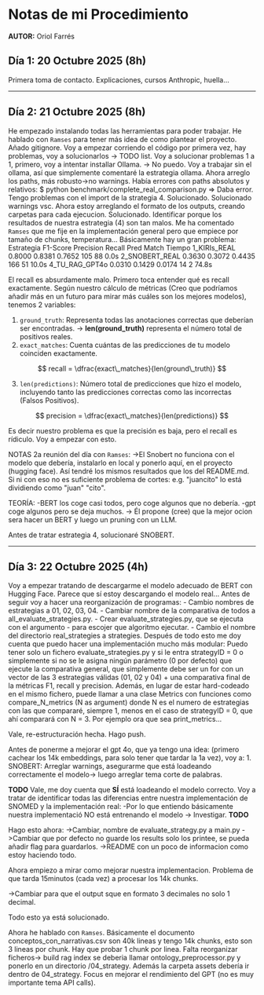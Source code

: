 # Notas de mi Procedimiento

**AUTOR:** Oriol Farrés

## Día 1: 20 Octubre 2025 (8h)

Primera toma de contacto. Explicaciones, cursos Anthropic, huella...


---


## Día 2: 21 Octubre 2025 (8h)

He empezado instalando todas las herramientas para poder trabajar.
He hablado con ``Ramses`` para tener más idea de como plantear el proyecto.
Añado gitignore.
Voy a empezar corriendo el código por primera vez, hay problemas, voy a solucionarlos -> TODO list.
Voy a solucionar problemas 1 a 1, primero, voy a intentar installar Ollama. -> No puedo.
Voy a trabajar sin el ollama, así que simplemente comentaré la estrategia ollama.
Ahora arreglo los paths, más robusto->no warnings. Había errores con paths absolutos y relativos: 
    $ python benchmark/complete_real_comparison.py => Daba error.
Tengo problemas con el import de la strategia 4. Solucionado.
Solucionado warnings vsc.
Ahora estoy arreglando el formato de los outputs, creando carpetas para cada ejecucion. Solucionado.
Identificar porque los resultados de nuestra estrategia (4) son tan malos. Me ha comentado ``Ramses`` que me fije en la implementación general pero que empiece por tamaño de chunks, temperatura...
Básicamente hay un gran problema:
    Estrategia           F1-Score   Precision  Recall     Pred   Match  Tiempo
    1_KIRIs_REAL         0.8000     0.8381     0.7652     105    88     0.0s
    2_SNOBERT_REAL       0.3630     0.3072     0.4435     166    51     10.0s
    4_TU_RAG_GPT4o       0.0310     0.1429     0.0174     14     2      74.8s     

El recall es absurdamente malo. Primero toca entender qué es recall exactamente.
Según nuestro cálculo de métricas (Creo que podríamos añadir más en un futuro para mirar más cuáles son los mejores modelos), tenemos 2 variables:

1. `ground_truth`: Representa todas las anotaciones correctas que deberían ser encontradas.
-> **len(ground_truth)** representa el número total de positivos reales.
2. `exact_matches`: Cuenta cuántas de las predicciones de tu modelo coinciden exactamente.

$$
    recall = \dfrac{exact\_matches}{len(ground\_truth)}
$$

3. `len(predictions)`: Número total de predicciones que hizo el modelo, incluyendo tanto las predicciones correctas como las incorrectas (Falsos Positivos).

$$
    precision = \dfrac{exact\_matches}{len(predictions)}
$$

Es decir nuestro problema es que la precisión es baja, pero el recall es rídiculo. Voy a empezar con esto.

NOTAS 2a reunión del día con `Ramses`:
->El Snobert no funciona con el modelo que debería, instalarlo en local y ponerlo aquí, en el proyecto (hugging face). Así tendré los mismos resultados que los del README.md. Si ni con eso no es suficiente problema de cortes: e.g. "juancito" lo está dividiendo como "juan" "cito".

TEORÍA:
-BERT los coge casi todos, pero coge algunos que no debería.
-gpt coge algunos pero se deja muchos.
-> Él propone (cree) que la mejor ocion sera hacer un BERT y luego un pruning con un LLM.

Antes de tratar estrategia 4, solucionaré SNOBERT.


---


## Día 3: 22 Octubre 2025 (4h)
Voy a empezar tratando de descargarme el modelo adecuado de BERT con Hugging Face.
Parece que sí estoy descargando el modelo real... 
Antes de seguir voy a hacer una reorganización de programas:
    - Cambio nombres de estrategias a 01, 02, 03, 04.
    - Cambiar nombre de la comparativa de todos a all_evaluate_strategies.py.
    - Crear evaluate_strategies.py, que se ejecuta con el argumento -<strategyID> para escojer que algoritmo ejecutar.
    - Cambio el nombre del directorio real_strategies a strategies.
Después de todo esto me doy cuenta que puedo hacer una implementación mucho más modular:
    Puedo tener solo un fichero evaluate_strategies.py y si le entra strategyID = 0 o simplemente si no se le asigna ningún parámetro (0 por defecto) que ejecute la comparativa general, que simplemente debe ser un for con un vector de las 3 estrategias válidas (01, 02 y 04) + una comparativa final de la métricas F1, recall y precision.
    Además, en lugar de estar hard-codeado en el mismo fichero, puede llamar a una clase Metrics con funciones como compare_N_metrics (N as argument) donde N es el numero de estrategias con las que compararé, siempre 1, menos en el caso de strategyID = 0, que ahí comparará con N = 3. Por ejemplo ora que sea print_metrics...

Vale, re-estructuración hecha. Hago push.

Antes de ponerme a mejorar el gpt 4o, que ya tengo una idea: (primero cachear los 14k embeddings, para solo tener que tardar la 1a vez), voy a:
    1. SNOBERT: Arreglar warnings, asegurarme que está loadeando correctamente el modelo-> luego arreglar tema corte de palabras.

**TODO**
Vale, me doy cuenta que **SÍ** está loadeando el modelo correcto. Voy a tratar de identificar todas las diferencias entre nuestra implementación de SNOMED y la implementación real:
    -Por lo que entiendo básicamente nuestra implementació NO está entrenando el modelo -> Investigar.
**TODO**

Hago esto ahora:
->Cambiar, nombre de evaluate_strategy.py a main.py
->Cambiar que por defecto no guarde los results solo los printee, se pueda añadir flag para guardarlos.
->README con un poco de informacion como estoy haciendo todo.

Ahora empiezo a mirar como mejorar nuestra implementacion. Problema de que tarda 15minutos (cada vez) a procesar los 14k chunks.

->Cambiar para que el output sque en formato 3 decimales no solo 1 decimal.

Todo esto ya está solucionado.

Ahora he hablado con `Ramses`. 
Básicamente el documento conceptos_con_narrativas.csv son 40k lineas y tengo 14k chunks, esto son 3 lineas por chunk.
Hay que probar 1 chunk por linea.
Falta reorganizar ficheros-> build rag index se deberia llamar ontology_preprocessor.py y ponerlo en un directorio /04_strategy.
Además la carpeta assets debería ir dentro de 04_strategy.
Focus en mejorar el rendimiento del GPT (no es muy importante tema API calls).